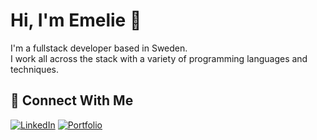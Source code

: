 # Hi, I'm Emelie 👋

I'm a fullstack developer based in Sweden.  
I work all across the stack with a variety of programming languages and techniques.  


## 🌷 Connect With Me
[![LinkedIn](https://img.shields.io/badge/LinkedIn-0077B5?style=for-the-badge&logo=linkedin&logoColor=white)](www.linkedin.com/in/emelie-berg-3794b8258)
[![Portfolio](https://img.shields.io/badge/Portfolio-FF69B4?style=for-the-badge&logo=google-chrome&logoColor=white)](https://emmyme.vercel.app/) 


